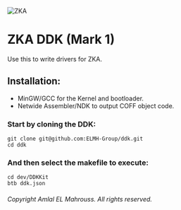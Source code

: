 <!-- README of ZKA DDK 1 -->

![ZKA](res/zka.svg)

# ZKA DDK (Mark 1)

Use this to write drivers for ZKA.

## Installation:

- MinGW/GCC for the Kernel and bootloader.
- Netwide Assembler/NDK to output COFF object code.

### Start by cloning the DDK:

```
git clone git@github.com:ELMH-Group/ddk.git
cd ddk
```

### And then select the makefile to execute:

```
cd dev/DDKKit
btb ddk.json
```

###### Copyright Amlal EL Mahrouss. All rights reserved.
